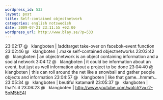 ```yaml
--- 
wordpress_id: 533 
layout: post
title: Self-contained objectnetwork 
categories: english notswedish
date: 2009-07-21 23:11:55 +02:00 
wordpress_url: http://www.blay.se/?p=533 
---
```


23:02:17 @   klangboten | !addtarget take-over on facebok-event function 23:02:46 @   klangboten | .make self-contained objectnetworks 23:03:42 @   klangboten | an objectnetwork is an object containing information and a social network 3:04:12 @   klangboten | it could be information about an event, but just as well information about a project to be done 23:04:40 @   klangboten | this can roll around the net like a snowball and gather people objects and information 23:04:57 @   klangboten | like that game...hmmm... 23:05:34 @   klangboten | beutiful katamari! 23:05:37 @   klangboten | that's it 23:06:23 @   klangboten | http://www.youtube.com/watch?v=r2-5oM5bE4I 